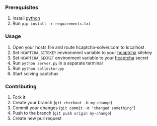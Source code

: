 ### Prerequisites
1. Install [python](https://www.python.org/downloads/)
2. Run `pip install -r requirements.txt`

### Usage
1. Open your hosts file and route hcaptcha-solver.com to localhost
2. Set `HCAPTCHA_SITEKEY` environment variable to your [hcaptcha](https://www.hcaptcha.com) sitekey
3. Set `HCAPTCHA_SECRET` environment variable to your [hcaptcha](https://www.hcaptcha.com) secret
4. Run `python server.py` in a separate terminal
5. Run `python collector.py`
6. Start solving captchas

### Contributing
1. Fork it
2. Create your branch (`git checkout -b my-change`)
3. Commit your changes (`git commit -m "changed something"`)
4. Push to the branch (`git push origin my-change`)
5. Create new pull request
